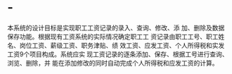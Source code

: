 # -
本系统的设计目标是实现职工工资记录的录入、查询、修改、添 加、删除及数据保存功能。根据现有工资系统的实际情况确定职工工 资记录由职工工号、职工姓名、岗位工资、薪级工资、职务津贴、绩 效工资、应发工资、个人所得税和实发工资9个项目构成。系统应实 现工资记录的逐条添加、保存、根据工号进行查询、浏览、删除，并 能在添加修改的同时自动完成个人所得税和应发工资的计算。
